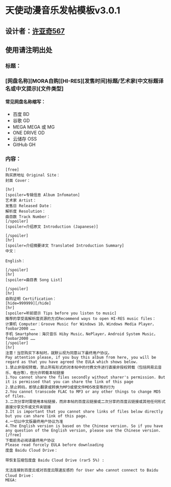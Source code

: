 天使动漫音乐发帖模板v3.0.1
======================
设计者：[许亚奇567](http://www.tsdm.me/home.php?mod=space&uid=1639751&fromuid=1639751)
-----------
## 使用请注明出处

### 标题：

### [网盘名称][MORA自购][HI-RES][发售时间]标题/艺术家(中文标题译名或中文提示)[文件类型]

#### 常见网盘名称缩写：

+ 百度 BD
+ 谷歌 GD
+ MEGA MEGA 或 MG
+ ONE DRIVE OD
+ 云储存 OSS
+ GitHub GH

### 内容：
```BBCode
[free]
购买原地址 Original Site：
封面 Cover：

[hr]
[spoiler=专辑信息 Album Infomaton]
艺术家 Artist：
发售日 Released Date：
解析度 Resolution：
曲目数 Track Number：
[/spoiler]
[spoiler=介绍原文 Introduction (Japanese)]

[/spoiler]
[hr]
[spoiler=介绍摘要译文 Translated Introduction Summary]
中文：

English：

[/spoiler]
[hr]
[spoiler=曲目表 Song List]

[/spoiler]
[hr]
自购证明 Certification：
[hide=999999][/hide]
[hr]
[spoiler=听前提示 Tips before you listen to music]
推荐的享受高解析度资源的方式Recommend ways to open HI-RES music files：
计算机 Computer：Groove Music for Windows 10，Windows Media Player，foobar2000 ……
手机 Smartphone：海贝音乐 Hiby Music，NePlayer，Android System Music，foobar2000 ……
[/spoiler]
[hr]
注意！当您购买下本帖时，就默认视为同意以下最终用户协议。
Pay attention please, if you buy this album from here, you will be regard as that you have agreed the EULA which shows below.
1.禁止非授权转载，禁止所有形式的对本帖中的付费文件进行直接非授权转载（包括网易云音乐、电台等），但允许转载本帖链接
1.You cannot share the files secondly without sharer's permission. But it is permissed that you can share the link of this page
2.禁止转码，即禁止翻录或转换为MP3或使文件MD5改变等的行为
2.You cannot transcode FLAC to MP3 or any other things to change MD5 of files.
3.二次分享时需使用本帖链接，而非本帖的百度云链接或二次分享的百度云链接或其他任何形式直接分享文件或文件夹链接
3.It is important that you cannot share links of files below directly but you can share link of this page.
4.一切以中文版最终用户协议为准
4.The English version is based on the Chinese version. So if you have any question of the English version, please use the Chinese version.
[/free]
下载前务必阅读最终用户协议
Please read forcely EULA before downloading
度盘 Baidu Cloud Drive：

带恢复压缩包度盘 Baidu Cloud Drive (rar5 5%) :

无法连接到百度云或对百度云限速反感的 for User who cannot connect to Baidu Cloud Drive： 
MEGA:
```
